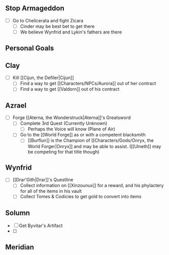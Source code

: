 ## Stop Armageddon
- [ ] Go to Chelicerata and fight Zicara
	- [ ] Cinder may be best bet to get there
	- [ ] We believe Wynfrid and Lykin's fathers are there

## Personal Goals
## Clay
- [ ] Kill [[Cijun, the Defiler|Cijun]]
	- [ ] Find a way to get [[Characters/NPCs/Aurora]] out of her contract
	- [ ] Find a way to get [[Valdorn]] out of his contract

## Azrael
- [ ] Forge [[Aterna, the Wonderstruck|Aterna]]'s Greatsword
	- [ ] Complete 3rd Quest (Currently Unknown)
		- [ ] Perhaps the Voice will know (Plane of Air)
	- [ ] Go to the [[World Forge]] as or with a competent blacksmith
		- [ ] [[Burflun]] is the Champion of [[Characters/Gods/Onryx, the World Forger|Onryx]] and may be able to assist. ([[Ulneth]] may be competing for that title though)

## Wynfrid
- [ ] [[Drar'Gith|Drar]]'s Questline
	- [ ] Collect information on [[Xinzounux]] for a reward, and his phylactery for all of the items in his vault
	- [ ] Collect Tomes & Codicies to get gold to convert into items

## Solumn
- [ ] Get Byvitar's Artifact
- [ ] 


## Meridian
